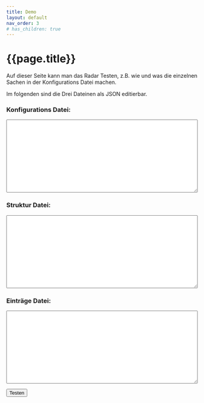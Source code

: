 ```yaml
---
title: Demo
layout: default
nav_order: 3
# has_children: true
---
```


# {{page.title}}

Auf dieser Seite kann man das Radar Testen, z.B. wie und was die einzelnen Sachen in der Konfigurations Datei machen.

Im folgenden sind die Drei Dateinen als JSON editierbar.

### Konfigurations Datei:
<textarea id="configInput" style="width: 100%; min-height: 12rem; max-height: 24rem; resize: vertical;"></textarea>

### Struktur Datei:
<textarea id="structurInput" style="width: 100%; min-height: 12rem; max-height: 24rem; resize: vertical;"></textarea>

### Einträge Datei:
<textarea id="entriesInput" style="width: 100%; min-height: 12rem; max-height: 24rem; resize: vertical;"></textarea>

<button id="testBtn">Testen</button>

<script>
    let config = {{ site.data.intiaRadarConfig | jsonify }};
    let configInput = document.getElementById("configInput");
    configInput.value = JSON.stringify(config, "    ", " ");

    let structur = {{ site.data.intiaRadarStructure | jsonify }};
    let structurInput = document.getElementById("structurInput");
    structurInput.value = JSON.stringify(structur, "    ", " ");

    let entries = {{ site.data.intiaRadarEntries | jsonify }};
    let entriesInput = document.getElementById("entriesInput");
    entriesInput.value = JSON.stringify(entries, "    ", " ");

    let testBtn = document.getElementById("testBtn");
    testBtn.addEventListener("click", ()=>{
        try{
            let testConfig = JSON.parse(configInput.value);
            let testStructur = JSON.parse(structurInput.value);
            let testEntries = JSON.parse(entriesInput.value);
        }catch(err){
            alert("JSON Syntax Error!\nReload Page for working JSON");
        }        
    });
</script>